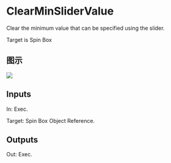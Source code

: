 # ClearMinSliderValue

Clear the minimum value that can be specified using the slider.

Target is Spin Box

## 图示

![]($-20221218-18104378.png)

## Inputs

In: Exec.

Target: Spin Box Object Reference.  

## Outputs

Out: Exec.

